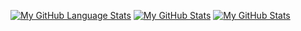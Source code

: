 [![My GitHub Language Stats](https://github-readme-stats.vercel.app/api/top-langs/?username=IAmTheOnion&theme=tokyonight)]()
  [![My GitHub Stats](https://github-readme-stats.vercel.app/api/?username=IAmTheOnion&theme=tokyonight&showicons=true)]()
  [![My GitHub Stats](https://github-readme-codewars-stats.herokuapp.com/api/?username=CooBula&badge&colormode=dark_mode)]()
